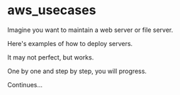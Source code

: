 # aws_usecases

Imagine you want to maintain a web server or file server.

Here's examples of how to deploy servers.

It may not perfect, but works.

One by one and step by step, you will progress.

Continues...

